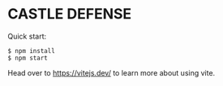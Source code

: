 # CASTLE DEFENSE

Quick start:

```
$ npm install
$ npm start
````

Head over to https://vitejs.dev/ to learn more about using vite.
